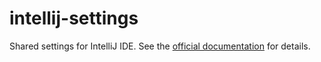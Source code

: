 # intellij-settings

Shared settings for IntelliJ IDE. See the [official documentation](https://www.jetbrains.com/help/idea/sharing-your-ide-settings.html) for details.
